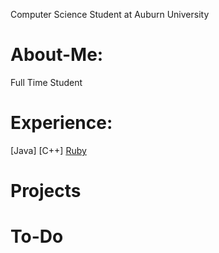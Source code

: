 Computer Science Student at Auburn University

# About-Me:
Full Time Student

# Experience:
[Java]
[C++]
[Ruby](https://github.com/kmoreland126/COMP-3220)

# Projects

# To-Do
